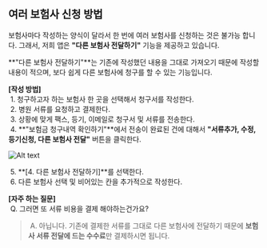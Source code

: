 ## 여러 보험사 신청 방법  

보험사마다 작성하는 양식이 달라서 한 번에 여러 보험사를 신청하는 것은 불가능 합니다. 그래서, 저희 앱은 **"다른 보험사 전달하기"** 기능을 제공하고 있습니다.  

**"다른 보험사 전달하기"**는 기존에 작성했던 내용을 그대로 가져오기 때문에 작성할 내용이 적으며, 보다 쉽게 다른 보험사에 청구를 할 수 있는 기능입니다.  

**[작성 방법]**  
&nbsp;1. 청구하고자 하는 보험사 한 곳을 선택해서 청구서를 작성한다.  
&nbsp;2. 병원 서류를 요청하고 결제한다.  
&nbsp;3. 상황에 맞게 팩스, 등기, 이메일로 청구서 및 서류를 전송한다.  
&nbsp;4. **"보험금 청구내역 확인하기"**에서 전송이 완료된 건에 대해서 **"서류추가, 수정, 등기신청, 다른 보험사 전달"** 버튼을 클릭한다. 
 
![Alt text](https://raw.githubusercontent.com/onvit/onvit.github.io/master/blog/additionalFunction.png)  

&nbsp;5. **[4. 다른 보험사 전달하기]**를 선택한다.  
&nbsp;6. 다른 보험사 선택 및 비어있는 칸을 추가적으로 작성한다.  
  
**[자주 하는 질문]**  
&nbsp;Q. 그러면 또 서류 비용을 결제 해야하는건가요?  
>&nbsp;A. 아닙니다. 기존에 결제한 서류를 그대로 다른 보험사에 전달하기 때문에 **보험사 서류 전달에 드는 수수료**만 결제하시면 됩니다.  
